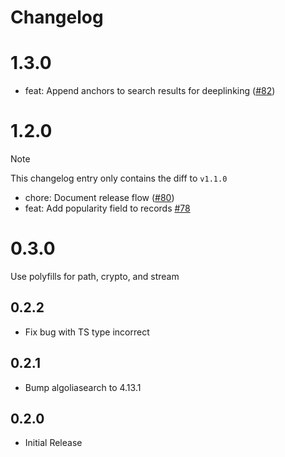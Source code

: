 # Changelog

# 1.3.0

- feat: Append anchors to search results for deeplinking ([#82](https://github.com/getsentry/sentry-global-search/pull/82))

# 1.2.0

> [!NOTE]  
> This changelog entry only contains the diff to `v1.1.0`

- chore: Document release flow ([#80](https://github.com/getsentry/sentry-global-search/pull/80))
- feat: Add popularity field to records [#78](https://github.com/getsentry/sentry-global-search/pull/78)

# 0.3.0

Use polyfills for path, crypto, and stream

## 0.2.2

- Fix bug with TS type incorrect

## 0.2.1

- Bump algoliasearch to 4.13.1

## 0.2.0

- Initial Release
